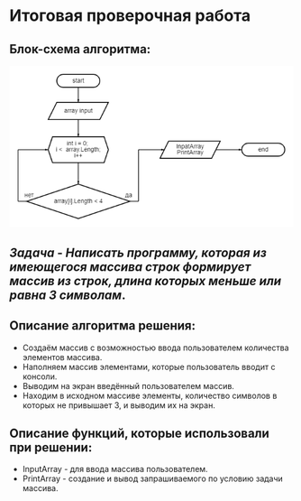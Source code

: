 # **Итоговая проверочная работа**

## Блок-схема алгоритма:
![Блок Схема](diagram.png)
## *Задача* - *Написать программу, которая из имеющегося массива строк формирует массив из строк, длина которых меньше или равна 3 символам*.

## Описание алгоритма решения:
* Создаём массив с возможностью ввода пользователем количества элементов массива.
* Наполняем массив элементами, которые пользователь вводит с консоли.
* Выводим на экран введённый пользователем массив.
* Находим в исходном массиве элементы, количество символов в которых не привышает 3, и выводим их на экран.

## Описание функций, которые  использовали при решении:
* InputArray - для ввода массива пользователем.
* PrintArray - создание и вывод запрашиваемого по условию задачи массива.
